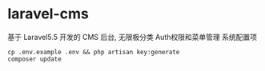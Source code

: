 # laravel-cms
基于 Laravel5.5 开发的 CMS 后台, 无限极分类 Auth权限和菜单管理 系统配置项

```
cp .env.example .env && php artisan key:generate
composer update
```
